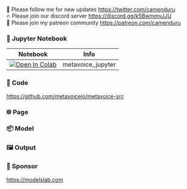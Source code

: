 🐣 Please follow me for new updates https://twitter.com/camenduru <br />
🔥 Please join our discord server https://discord.gg/k5BwmmvJJU <br />
🥳 Please join my patreon community https://patreon.com/camenduru <br />

### 🍊 Jupyter Notebook

| Notebook | Info
| --- | --- |
[![Open In Colab](https://colab.research.google.com/assets/colab-badge.svg)](https://colab.research.google.com/github/camenduru/metavoice-jupyter/blob/main/metavoice_jupyter.ipynb) | metavoice_jupyter

### 🧬 Code
https://github.com/metavoiceio/metavoice-src

### 🌐 Page


### 📦 Model


### 🖼 Output


### 🏢 Sponsor
https://modelslab.com
